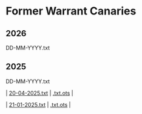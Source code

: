 # Former Warrant Canaries

## 2026

DD-MM-YYYY.txt


## 2025

DD-MM-YYYY.txt

| [20-04-2025.txt](./20-04-2025.txt) | [.txt.ots](20-04-2025.txt.ots) |

| [21-01-2025.txt](./21-01-2025.txt) | [.txt.ots](21-01-2025.txt.ots) |
